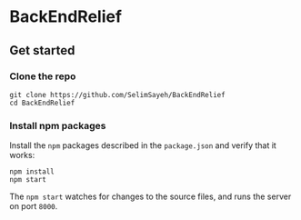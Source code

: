 # BackEndRelief

## Get started

### Clone the repo

```shell
git clone https://github.com/SelimSayeh/BackEndRelief
cd BackEndRelief
```

### Install npm packages

Install the `npm` packages described in the `package.json` and verify that it works:

```shell
npm install
npm start
```

The `npm start` watches for changes to the source files, and runs the server on port `8000`.
